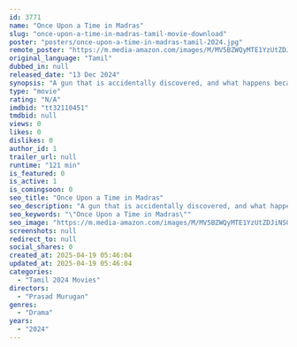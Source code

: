 ```yaml
---
id: 3771
name: "Once Upon a Time in Madras"
slug: "once-upon-a-time-in-madras-tamil-movie-download"
poster: "posters/once-upon-a-time-in-madras-tamil-2024.jpg"
remote_poster: "https://m.media-amazon.com/images/M/MV5BZWQyMTE1YzUtZDJiNS00NTY3LTk1YWItOGRiNmJjZmM2MGE1XkEyXkFqcGc@._V1_SX300.jpg"
original_language: "Tamil"
dubbed_in: null
released_date: "13 Dec 2024"
synopsis: "A gun that is accidentally discovered, and what happens because of that to four different characters and their lives."
type: "movie"
rating: "N/A"
imdbid: "tt32110451"
tmdbid: null
views: 0
likes: 0
dislikes: 0
author_id: 1
trailer_url: null
runtime: "121 min"
is_featured: 0
is_active: 1
is_comingsoon: 0
seo_title: "Once Upon a Time in Madras"
seo_description: "A gun that is accidentally discovered, and what happens because of that to four different characters and their lives."
seo_keywords: "\"Once Upon a Time in Madras\""
seo_image: "https://m.media-amazon.com/images/M/MV5BZWQyMTE1YzUtZDJiNS00NTY3LTk1YWItOGRiNmJjZmM2MGE1XkEyXkFqcGc@._V1_SX300.jpg"
screenshots: null
redirect_to: null
social_shares: 0
created_at: 2025-04-19 05:46:04
updated_at: 2025-04-19 05:46:04
categories:
  - "Tamil 2024 Movies"
directors:
  - "Prasad Murugan"
genres:
  - "Drama"
years:
  - "2024"
---
```

